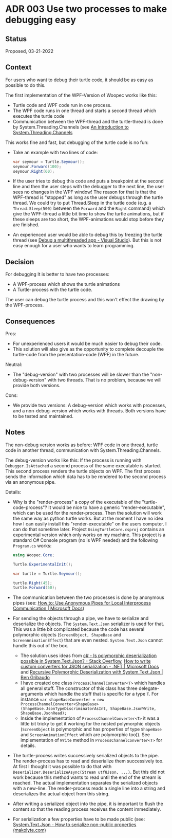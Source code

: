 # ADR 003 Use two processes to make debugging easy
<!-- Short Title -->

## Status
<!-- What is the status, such as proposed, accepted, rejected, deprecated, superseded, etc.? -->
Proposed, 03-21-2022

## Context
<!-- What is the issue that we're seeing that is motivating this decision or change? -->
For users who want to debug their turtle code, it should be as easy as possible to do this. 

The first implementation of the WPF-Version of Woopec works like this:

* Turtle code and WPF code run in one process. 
* The WPF code runs in one thread and starts a second thread which executes the turtle code
* Communication between the WPF-thread and the turtle-thread is done by System.Threading.Channels (see [An Introduction to System.Threading.Channels](https://devblogs.microsoft.com/dotnet/an-introduction-to-system-threading-channels/) 

This works fine and fast, but debugging of the turtle code is no fun:

* Take an example with two lines of code:

  ```c#
  var seymour = Turtle.Seymour();
  seymour.Forward(100);
  seymour.Right(60);
  ```

* If the user tries to debug this code and puts a breakpoint at the second line and then the user steps with the debugger to the next line, the user sees no changes in the WPF window!
  The reason for that is that the WPF-thread is "stopped" as long as the user debugs through the turtle thread. We could try to put Thread.Sleep in the turtle code (e.g. a `Thread.Sleep(500)` between the `Forward` and the `Right` command) which give the WPF-thread a little bit time to show the turtle animations, but if these sleeps are too short, the WPF-animations would stop before they are finished. 

* An experienced user would be able to debug this by freezing the turtle thread (see [Debug a multithreaded app - Visual Studio](https://docs.microsoft.com/en-us/visualstudio/debugger/how-to-use-the-threads-window?view=vs-2022)). But this is not easy enough for a user who wants to learn programming.

## Decision
<!-- What is the change that we're proposing and/or doing? -->
For debugging It is better to have two processes:

* A WPF-process which shows the turtle animations
* A Turtle-process with the turtle code. 

The user can debug the turtle process and this won't effect the drawing by the WPF-process. 



## Consequences
<!-- What becomes easier or more difficult to do because of this change? -->

Pros:

* For unexperienced users it would be much easier to debug their code.
* This solution will also give as the opportunity to complete decouple the turtle-code from the presentation-code (WPF) in the future.

Neutral:

* The "debug-version" with two processes will be slower than the "non-debug-version" with two threads. That is no problem, because we will provide both versions.

Cons:

* We provide two versions: A debug-version which works with processes, and a non-debug-version which works with threads. Both versions have to be tested and maintained.


## Notes

The non-debug version works as before: WPF code in one thread, turtle code in another thread, communication with System.Threading.Channels.

The debug-version works like this: If the process is running with `Debugger.IsAttached` a second process of the same executable is started. This second process renders the turtle objects on WPF. The first process sends the information which data has to be rendered to the second process via an anonymous pipe.

Details:

* Why is the "render-process" a copy of the executable of the "turtle-code-process"? It would be nice to have a generic "render-executable", which can be used for the render-process. Then the solution will work the same way as python turtle works. But at the moment I have no idea how I can easily install this "render-executable" on the users computer. I can do that sometime later. Project `UsingTurtleCore.csproj` contains an experimental version which only works on my machine. This project is a standard C# Console program (no is WPF needed) and the following `Program.cs` works:
  ```c#
  using Woopec.Core;
  
  Turtle.ExperimentalInit();
  
  var turtle = Turtle.Seymour();
  
  turtle.Right(45);
  turtle.Forward(50);
  ```

* The communication between the two processes is done by anonymous pipes (see: [How to: Use Anonymous Pipes for Local Interprocess Communication | Microsoft Docs](https://docs.microsoft.com/en-us/dotnet/standard/io/how-to-use-anonymous-pipes-for-local-interprocess-communication))

* For sending the objects through a pipe, we have to serialize and deserialize the objects. The `System.Text.Json` serializer is used for that. This was a little bit complicated because the code has several polymorphic objects (`ScreenObject, ShapeBase` and `ScreenAnimationEffect`) that are even nested. `System.Text.Json` cannot handle this out of the box.

  * The solution uses ideas from [c# - Is polymorphic deserialization possible in System.Text.Json? - Stack Overflow](https://stackoverflow.com/questions/58074304/is-polymorphic-deserialization-possible-in-system-text-json), [How to write custom converters for JSON serialization - .NET | Microsoft Docs](https://docs.microsoft.com/en-us/dotnet/standard/serialization/system-text-json-converters-how-to?pivots=dotnet-6-0#support-polymorphic-deserialization) and [Recursive Polymorphic Deserialization with System.Text.Json | Ben Gribaudo](https://bengribaudo.com/blog/2022/02/22/6569/recursive-polymorphic-deserialization-with-system-text-json)
  * I have created one class `ProcessChannelConverter<T>` which handles all general stuff. The constructor of this class has three delegate-arguments which  handle the stuff that is specific for a type `T`. For instance
    `var shapeBaseConverter = new ProcessChannelConverter<ShapeBase>(ShapeBase.JsonTypeDiscriminatorAsInt, ShapeBase.JsonWrite, ShapeBase.JsonRead);`
  * Inside the implementation of `ProcessChannelConverter<T>` it was a little bit tricky to get it working for the nested polymorphic objects (`ScreenObject` is polymorphic and has properties of type `ShapeBase` and `ScreenAnimationEffect` which are polymorphic too)). See implementation of `Write` method in `ProcessChannelConverter<T>` for details.

* The turtle-process writes successively serialized objects to the pipe. The render-process has to read and deserialize them successively too. At first I thought it was possible to do that with `Deserializer.DeserializeAsync(Stream utf8Json, ...)`. But this did not work because this method wants to read until the end of the stream is reached. The actual implementation separates the serialized objects with a new-line. The render-process reads a single line into a string and deserializes the actual object from this string.

* After writing a serialized object into the pipe, it is important to flush the content so that the reading process receives the content immediately.

* For serialization a few properties have to be made public (see: [System.Text.Json - How to serialize non-public properties (makolyte.com)](https://makolyte.com/system-text-json-how-to-serialize-non-public-properties/)

